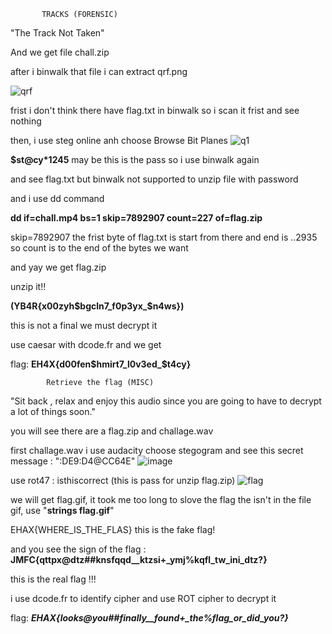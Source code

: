            TRACKS (FORENSIC)

"The Track Not Taken"

And we get file chall.zip

after i binwalk that file i can extract qrf.png 

![qrf](https://hackmd.io/_uploads/S1fQ8CRKkl.png)

frist i don't think there have flag.txt in binwalk so i scan it frist and see nothing

then, i use steg online anh choose Browse Bit Planes ![q1](https://hackmd.io/_uploads/By598RRtke.png)

**$st@cy*1245** may be this is the pass so i use binwalk again

and see flag.txt but binwalk not supported to unzip file with password 

and i use dd command 

**dd if=chall.mp4 bs=1 skip=7892907 count=227 of=flag.zip**


skip=7892907 the frist byte of flag.txt is start from there and end is ..2935 so count is to the end of the bytes we want

and yay we get flag.zip

unzip it!!

**(YB4R{x00zyh$bgcln7_f0p3yx_$n4ws})**

this is not a final we must decrypt it 

use caesar with dcode.fr and we get 

flag: 	**EH4X{d00fen$hmirt7_l0v3ed_$t4cy}**


            Retrieve the flag (MISC)

"Sit back , relax and enjoy this audio since you are going to have to decrypt a lot of things soon."

you will see there are a flag.zip and challage.wav

first challage.wav i use audacity choose stegogram and see this secret message : ":DE9:D4@CC64E"
![image](https://hackmd.io/_uploads/H1w_HN15ye.png)

use rot47 :  isthiscorrect (this is pass for unzip flag.zip)
![flag](https://hackmd.io/_uploads/SkzBHV1qJl.gif)


we will get flag.gif, it took me too long to slove the flag 
the isn't in the file gif, use "**strings flag.gif**" 

EHAX{WHERE_IS_THE_FLAS} this is the fake flag!

and you see the sign of the flag : 
**JMFC{qttpx@dtz##knsfqqd__ktzsi+_ymj%kqfl_tw_ini_dtz?}**

this is the real flag !!!

i use dcode.fr to identify cipher and use ROT cipher to decrypt it 

flag: ***EHAX{looks@you##finally__found+_the%flag_or_did_you?}***